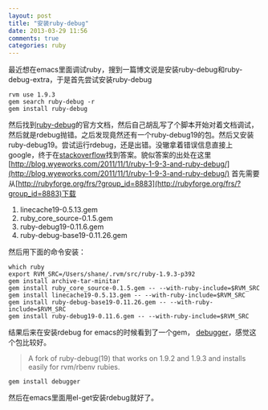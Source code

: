 ```yaml
---
layout: post
title: "安装ruby-debug"
date: 2013-03-29 11:56
comments: true
categories: ruby
---
```


<div class="begin-indent2em"></div>
最近想在emacs里面调试ruby，搜到一篇博文说是安装ruby-debug和ruby-debug-extra，于是首先尝试安装ruby-debug

```
rvm use 1.9.3
gem search ruby-debug -r
gem install ruby-debug
```

然后找到[ruby-debug](http://rubyforge.org/docman/view.php/8883/10451/ruby-debug.html)的官方文档，然后自己胡乱写了个脚本开始对着文档调试，然后就是rdebug抛错。之后发现竟然还有一个ruby-debug19的包。然后又安装ruby-debug19。尝试运行rdebug，还是出错。没辙拿着错误信息直接上google，终于在[stackoverflow](http://stackoverflow.com/questions/8378277/cannot-use-ruby-debug19-with-1-9-3-p0)找到答案。貌似答案的出处在这里[http://blog.wyeworks.com/2011/11/1/ruby-1-9-3-and-ruby-debug/](http://blog.wyeworks.com/2011/11/1/ruby-1-9-3-and-ruby-debug/)
首先需要从[http://rubyforge.org/frs/?group_id=8883](http://rubyforge.org/frs/?group_id=8883)下载

1. linecache19-0.5.13.gem 
2. ruby_core_source-0.1.5.gem 
3. ruby-debug19-0.11.6.gem 
4. ruby-debug-base19-0.11.26.gem

然后用下面的命令安装：

```
which ruby
export RVM_SRC=/Users/shane/.rvm/src/ruby-1.9.3-p392
gem install archive-tar-minitar
gem install ruby_core_source-0.1.5.gem -- --with-ruby-include=$RVM_SRC
gem install linecache19-0.5.13.gem -- --with-ruby-include=$RVM_SRC
gem install ruby-debug-base19-0.11.26.gem -- --with-ruby-include=$RVM_SRC
gem install ruby-debug19-0.11.6.gem -- --with-ruby-include=$RVM_SRC
```

结果后来在安装rdebug for emacs的时候看到了一个gem， [debugger](https://github.com/cldwalker/debugger)，感觉这个包比较好。

>A fork of ruby-debug(19) that works on 1.9.2 and 1.9.3 and installs easily for rvm/rbenv rubies.

```
gem install debugger
```

然后在emacs里面用el-get安装rdebug就好了。

